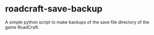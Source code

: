 # roadcraft-save-backup
A simple python script to make backups of the save file directory of the game RoadCraft.